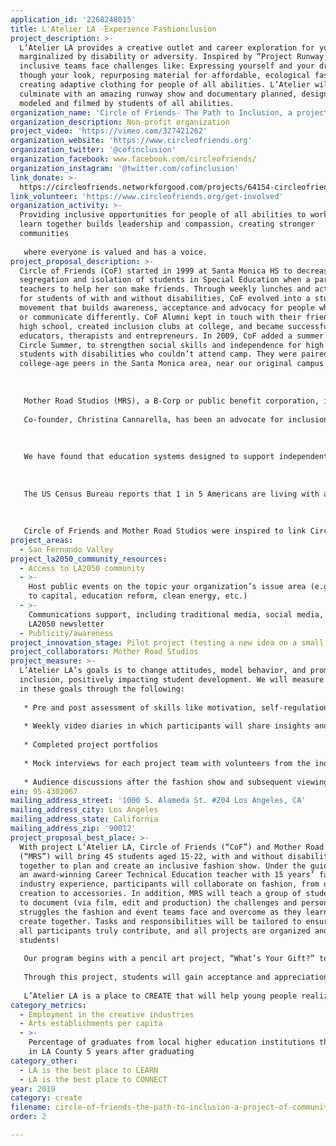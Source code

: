```yaml
---
application_id: '2268248015'
title: L'Atelier LA -Experience Fashionclusion
project_description: >-
  L’Atelier LA provides a creative outlet and career exploration for youth
  marginalized by disability or adversity. Inspired by “Project Runway,”
  inclusive teams face challenges like: Expressing yourself and your dreams
  though your look, repurposing material for affordable, ecological fashion, and
  creating adaptive clothing for people of all abilities. L’Atelier will
  culminate with an amazing runway show and documentary planned, designed and
  modeled and filmed by students of all abilities.
organization_name: 'Circle of Friends- The Path to Inclusion, a project of Community Partners'
organization_description: Non-profit organization
project_video: 'https://vimeo.com/327421262'
organization_website: 'https://www.circleofriends.org'
organization_twitter: '@cofinclusion'
organization_facebook: www.facebook.com/circleofriends/
organization_instagram: '@twitter.com/cofinclusion'
link_donate: >-
  https://circleofriends.networkforgood.com/projects/64154-circleofriends-givingtuesday
link_volunteer: 'https://www.circleofriends.org/get-involved'
organization_activity: >-
  Providing inclusive opportunities for people of all abilities to work and
  learn together builds leadership and compassion, creating stronger
  communities 
   
   where everyone is valued and has a voice.
project_proposal_description: >-
  Circle of Friends (CoF) started in 1999 at Santa Monica HS to decrease the
  segregation and isolation of students in Special Education when a parent asked
  teachers to help her son make friends. Through weekly lunches and activities
  for students of with and without disabilities, CoF evolved into a student-led
  movement that builds awareness, acceptance and advocacy for people who behave
  or communicate differently. CoF Alumni kept in touch with their friends beyond
  high school, created inclusion clubs at college, and became successful
  educators, therapists and entrepreneurs. In 2009, CoF added a summer program,
  Circle Summer, to strengthen social skills and independence for high school
  students with disabilities who couldn’t attend camp. They were paired with
  college-age peers in the Santa Monica area, near our original campus.
   
   
   
   Mother Road Studios (MRS), a B-Corp or public benefit corporation, is a fully-inclusive Production Studio that develops art to empower, educate and entertain.
   
   Co-founder, Christina Cannarella, has been an advocate for inclusion for over two decades. She fought to have her son with disabilities attend his home school in LAUSD, Taft HS. In 2004, teachers at Taft developed an inclusive, student-run fashion project. Christina’s son participated, and she created a docuseries of the program. Her experience with the fashion show and filming became the inspiration for MRS.
   
   
   
   We have found that education systems designed to support independent living and workforce development operate in isolation and segregate resources. This is a lost opportunity for students of all abilities to learn and achieve together, preparing them for a more inclusive workforce.
   
    
   
   The US Census Bureau reports that 1 in 5 Americans are living with a disability. Only 47% are employed, compared to 89% of the general population. The Valuable 500 recently launched to identify and promote companies working to address this inequity. 
   
   
   
   Circle of Friends and Mother Road Studios were inspired to link Circle Summer with their inclusive project-based film and fashion program to create a model that will engage students, and break down barriers while building crucial life skills and preparing them for future careers.
project_areas:
  - San Fernando Valley
project_la2050_community_resources:
  - Access to LA2050 community
  - >-
    Host public events on the topic your organization’s issue area (e.g. access
    to capital, education reform, clean energy, etc.) 
  - >-
    Communications support, including traditional media, social media, and
    LA2050 newsletter
  - Publicity/awareness
project_innovation_stage: Pilot project (testing a new idea on a small scale to prove feasibility)
project_collaborators: Mother Road Studios
project_measure: >-
  L’Atelier LA’s goals is to change attitudes, model behavior, and promote
  inclusion, positively impacting student development. We will measure progress
  in these goals through the following:
   
   * Pre and post assessment of skills like motivation, self-regulation, and emotional intelligence using instruments developed by CASEL, the Collaborative for Academic Social and Emotional Learning.
   
   * Weekly video diaries in which participants will share insights and progress
   
   * Completed project portfolios
   
   * Mock interviews for each project team with volunteers from the industry.
   
   * Audience discussions after the fashion show and subsequent viewings of the documentary to build new multidisciplinary collaboratives and explore future L’Atelier LA projects.
ein: 95-4302067
mailing_address_street: '1000 S. Alameda St. #204 Los Angeles, CA'
mailing_address_city: Los Angeles
mailing_address_state: California
mailing_address_zip: '90012'
project_proposal_best_place: >-
  With project L’Atelier LA, Circle of Friends (“CoF”) and Mother Road Studios
  (“MRS”) will bring 45 students aged 15-22, with and without disabilities,
  together to plan and create an inclusive fashion show. Under the guidance of
  an award-winning Career Technical Education teacher with 15 years’ fashion
  industry experience, participants will collaborate on fashion, from design and
  creation to accessories. In addition, MRS will teach a group of students how
  to document (via film, edit and production) the challenges and personal
  struggles the fashion and event teams face and overcome as they learn and
  create together. Tasks and responsibilities will be tailored to ensure that
  all participants truly contribute, and all projects are organized and led by
  students!
   
   Our program begins with a pencil art project, “What’s Your Gift?” to help students focus on their strengths as they get to know each other. They’ll learn the history of fashion and how it is influenced by culture, power and function. Fieldtrips to the FIDM Museum, local thrift stores, and visits from industry mentors and former students will provide inspiration as students create personal design portfolios. Teams will be given two challenges that require teamwork, communication and problem-solving: using repurposed materials and designing a line of adaptive clothing for people with disabilities. Projects will culminate with a fashion show and the powerful revelations and stories of personal growth and group achievement documented by the MRS team. 
   
   Through this project, students will gain acceptance and appreciation for others’ challenges and talents, while also developing 21st century skills like critical-thinking, collaboration, digital technology, and creativity that will prepare them for future careers in the fashion and film industries. 
   
   L’Atelier LA is a place to CREATE that will help young people realize their unique vision, diversity, and entrepreneurial spirit. Circle of Friends and Mother Road Studios will model a successful collaboration between career tech and special education programs. We will use the documentary to promote a model that can be adapted for communities throughout the city, L’Atelier LA- creating a stronger, more inclusive LA in 2050.
category_metrics:
  - Employment in the creative industries
  - Arts establishments per capita
  - >-
    Percentage of graduates from local higher education institutions that remain
    in LA County 5 years after graduating
category_other:
  - LA is the best place to LEARN
  - LA is the best place to CONNECT
year: 2019
category: create
filename: circle-of-friends-the-path-to-inclusion-a-project-of-community-partners
order: 2

---
```

